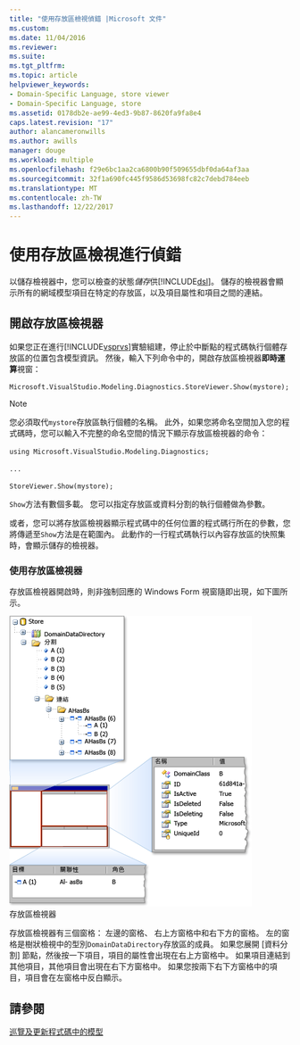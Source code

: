 ```yaml
---
title: "使用存放區檢視偵錯 |Microsoft 文件"
ms.custom: 
ms.date: 11/04/2016
ms.reviewer: 
ms.suite: 
ms.tgt_pltfrm: 
ms.topic: article
helpviewer_keywords:
- Domain-Specific Language, store viewer
- Domain-Specific Language, store
ms.assetid: 0178db2e-ae99-4ed3-9b87-8620fa9fa8e4
caps.latest.revision: "17"
author: alancameronwills
ms.author: awills
manager: douge
ms.workload: multiple
ms.openlocfilehash: f29e6bc1aa2ca6800b90f509655dbf0da64af3aa
ms.sourcegitcommit: 32f1a690fc445f9586d53698fc82c7debd784eeb
ms.translationtype: MT
ms.contentlocale: zh-TW
ms.lasthandoff: 12/22/2017
---
```

# <a name="debugging-by-using-the-store-viewer"></a>使用存放區檢視進行偵錯
以儲存檢視器中，您可以檢查的狀態*儲存*供[!INCLUDE[dsl](../modeling/includes/dsl_md.md)]。 儲存的檢視器會顯示所有的網域模型項目在特定的存放區，以及項目屬性和項目之間的連結。  
  
## <a name="opening-store-viewer"></a>開啟存放區檢視器  
 如果您正在進行[!INCLUDE[vsprvs](../code-quality/includes/vsprvs_md.md)]實驗組建，停止於中斷點的程式碼執行個體存放區的位置包含模型資訊。 然後，輸入下列命令中的，開啟存放區檢視器**即時運算**視窗：  
  
```  
Microsoft.VisualStudio.Modeling.Diagnostics.StoreViewer.Show(mystore);  
```  
  
> [!NOTE]
>  您必須取代`mystore`存放區執行個體的名稱。 此外，如果您將命名空間加入您的程式碼時，您可以輸入不完整的命名空間的情況下顯示存放區檢視器的命令：  
>   
>  `using Microsoft.VisualStudio.Modeling.Diagnostics;`  
>   
>  `...`  
>   
>  `StoreViewer.Show(mystore);`  
  
 `Show`方法有數個多載。 您可以指定存放區或資料分割的執行個體做為參數。  
  
 或者，您可以將存放區檢視器顯示程式碼中的任何位置的程式碼行所在的參數，您將傳遞至`Show`方法是在範圍內。 此動作的一行程式碼執行以內容存放區的快照集時，會顯示儲存的檢視器。  
  
### <a name="using-store-viewer"></a>使用存放區檢視器  
 存放區檢視器開啟時，則非強制回應的 Windows Form 視窗隨即出現，如下圖所示。  
  
 ![](../modeling/media/storeviewer2.png "storeviewer2")  
存放區檢視器  
  
 存放區檢視器有三個窗格： 左邊的窗格、 右上方窗格中和右下方的窗格。 左的窗格是樹狀檢視中的型別`DomainDataDirectory`存放區的成員。 如果您展開 [資料分割] 節點，然後按一下項目，項目的屬性會出現在右上方窗格中。 如果項目連結到其他項目，其他項目會出現在右下方窗格中。 如果您按兩下右下方窗格中的項目，項目會在左窗格中反白顯示。  
  
## <a name="see-also"></a>請參閱  
 [巡覽及更新程式碼中的模型](../modeling/navigating-and-updating-a-model-in-program-code.md)